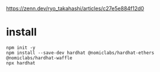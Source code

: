 https://zenn.dev/ryo_takahashi/articles/c27e5e884f12d0


# install

```
npm init -y
npm install --save-dev hardhat @nomiclabs/hardhat-ethers @nomiclabs/hardhat-waffle
npx hardhat
```

